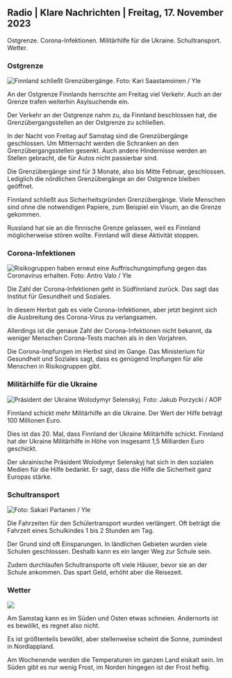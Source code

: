 ## Radio \| Klare Nachrichten \| Freitag, 17. November 2023

Ostgrenze. Corona-Infektionen. Militärhilfe für die Ukraine. Schultransport. Wetter.

### Ostgrenze

![Finnland schließt Grenzübergänge. Foto: Kari Saastamoinen / Yle](https://images.cdn.yle.fi/image/upload/c_crop,h_2908,w_5178,x_0,y_0/ar_1.7777777777777777,c_fill,g_faces,h_675,w_1200/dpr_1.0/q_auto:eco/f_auto/fl_lossy/v1699908616/39-1200025655285565477b)

An der Ostgrenze Finnlands herrschte am Freitag viel Verkehr. Auch an der Grenze trafen weiterhin Asylsuchende ein.

Der Verkehr an der Ostgrenze nahm zu, da Finnland beschlossen hat, die Grenzübergangsstellen an der Ostgrenze zu schließen.

In der Nacht von Freitag auf Samstag sind die Grenzübergänge geschlossen. Um Mitternacht werden die Schranken an den Grenzübergangsstellen gesenkt. Auch andere Hindernisse werden an Stellen gebracht, die für Autos nicht passierbar sind.

Die Grenzübergänge sind für 3 Monate, also bis Mitte Februar, geschlossen. Lediglich die nördlichen Grenzübergänge an der Ostgrenze bleiben geöffnet.

Finnland schließt aus Sicherheitsgründen Grenzübergänge. Viele Menschen sind ohne die notwendigen Papiere, zum Beispiel ein Visum, an die Grenze gekommen.

Russland hat sie an die finnische Grenze gelassen, weil es Finnland möglicherweise stören wollte. Finnland will diese Aktivität stoppen.

### Corona-Infektionen

![Risikogruppen haben erneut eine Auffrischungsimpfung gegen das Coronavirus erhalten. Foto: Antro Valo / Yle](https://images.cdn.yle.fi/image/upload/c_crop,h_3247,w_5773,x_0,y_601/ar_1.7777777777777777,c_fill,g_faces,h_675,w_1200/dpr_1.0/q_auto:eco/f_auto/fl_lossy/v1699867130/39-11997076551e51acfff3)

Die Zahl der Corona-Infektionen geht in Südfinnland zurück. Das sagt das Institut für Gesundheit und Soziales.

In diesem Herbst gab es viele Corona-Infektionen, aber jetzt beginnt sich die Ausbreitung des Corona-Virus zu verlangsamen.

Allerdings ist die genaue Zahl der Corona-Infektionen nicht bekannt, da weniger Menschen Corona-Tests machen als in den Vorjahren.

Die Corona-Impfungen im Herbst sind im Gange. Das Ministerium für Gesundheit und Soziales sagt, dass es genügend Impfungen für alle Menschen in Risikogruppen gibt.

### Militärhilfe für die Ukraine

![Präsident der Ukraine Wolodymyr Selenskyj. Foto: Jakub Porzycki / AOP](https://images.cdn.yle.fi/image/upload/c_crop,h_1393,w_2477,x_0,y_0/ar_1.7777777777777777,c_fill,g_faces,h_675,w_1200/dpr_1.0/q_auto:eco/f_auto/fl_lossy/v1696579988/39-1182210651fc13097ccb)

Finnland schickt mehr Militärhilfe an die Ukraine. Der Wert der Hilfe beträgt 100 Millionen Euro.

Dies ist das 20. Mal, dass Finnland der Ukraine Militärhilfe schickt. Finnland hat der Ukraine Militärhilfe in Höhe von insgesamt 1,5 Milliarden Euro geschickt.

Der ukrainische Präsident Wolodymyr Selenskyj hat sich in den sozialen Medien für die Hilfe bedankt. Er sagt, dass die Hilfe die Sicherheit ganz Europas stärke.

### Schultransport

![ Foto: Sakari Partanen / Yle](https://images.cdn.yle.fi/image/upload/c_crop,h_1494,w_2655,x_0,y_0/ar_1.7777777777777777,c_fill,g_faces,h_675,w_1200/dpr_1.0/q_auto:eco/f_auto/fl_lossy/v1677057284/39-107608063f5dc988d5c3)

Die Fahrzeiten für den Schülertransport wurden verlängert. Oft beträgt die Fahrzeit eines Schulkindes 1 bis 2 Stunden am Tag.

Der Grund sind oft Einsparungen. In ländlichen Gebieten wurden viele Schulen geschlossen. Deshalb kann es ein langer Weg zur Schule sein.

Zudem durchlaufen Schultransporte oft viele Häuser, bevor sie an der Schule ankommen. Das spart Geld, erhöht aber die Reisezeit.

### Wetter

![](https://images.cdn.yle.fi/image/upload/c_crop,h_1080,w_1919,x_0,y_0/ar_1.7777777777777777,c_fill,g_faces,h_675,w_1200/dpr_1.0/q_auto:eco/f_auto/fl_lossy/v1700238427/39-120255565579437e32dc)

Am Samstag kann es im Süden und Osten etwas schneien. Andernorts ist es bewölkt, es regnet also nicht.

Es ist größtenteils bewölkt, aber stellenweise scheint die Sonne, zumindest in Nordlappland.

Am Wochenende werden die Temperaturen im ganzen Land eiskalt sein. Im Süden gibt es nur wenig Frost, im Norden hingegen ist der Frost heftig.